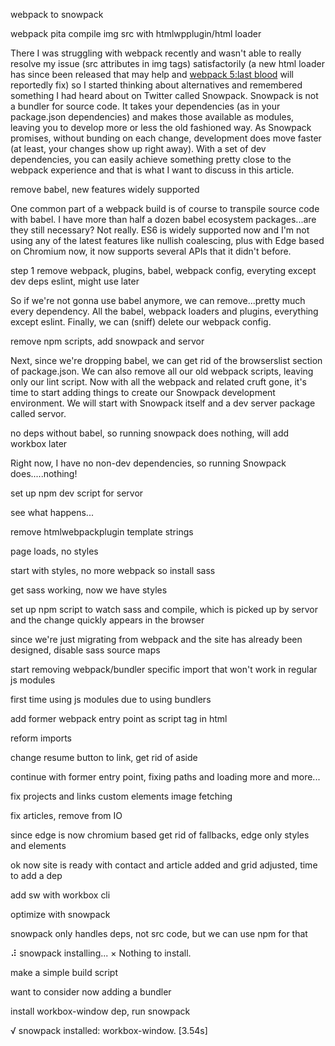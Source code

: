 webpack to snowpack

webpack pita compile img src with htmlwpplugin/html loader

There I was struggling with webpack recently and wasn't able to really resolve my issue (src attributes in img tags) satisfactorily (a new html loader has since been released that may help and [webpack 5:last blood](https://github.com/webpack-contrib/html-loader/issues/195) will reportedly fix) so I started thinking about alternatives and remembered something I had heard about on Twitter called Snowpack.  Snowpack is not a bundler for source code.  It takes your dependencies (as in your package.json dependencies) and makes those available as modules, leaving you to develop more or less the old fashioned way.  As Snowpack promises, without bunding on each change, development does move faster (at least, your changes show up right away).  With a set of dev dependencies, you can easily achieve something pretty close to the webpack experience and that is what I want to discuss in this article.


remove babel, new features widely supported

One common part of a webpack build is of course to transpile source code with babel.  I have more than half a dozen babel ecosystem packages...are they still necessary?  Not really.  ES6 is widely supported now and I'm not using any of the latest features like nullish coalescing, plus with Edge based on Chromium now, it now supports several APIs that it didn't before.  


step 1 remove webpack, plugins, babel, webpack config, everyting except dev deps eslint, might use later

So if we're not gonna use babel anymore, we can remove...pretty much every dependency.  All the babel, webpack loaders and plugins, everything except eslint.  Finally, we can (sniff) delete our webpack config.

remove npm scripts, add snowpack and servor

Next, since we're dropping babel, we can get rid of the browserslist section of package.json.  We can also remove all our old webpack scripts, leaving only our lint script.  Now with all the webpack and related cruft gone, it's time to start adding things to create our Snowpack development environment.  We will start with Snowpack itself and a dev server package called servor.

no deps without babel, so running snowpack does nothing, will add workbox later

Right now, I have no non-dev dependencies, so running Snowpack does.....nothing!  

set up npm dev script for servor

see what happens...

remove htmlwebpackplugin template strings

page loads, no styles

start with styles, no more webpack so install sass

get sass working, now we have styles

set up npm script to watch sass and compile, which is picked up by servor and the change quickly appears in the browser

since we're just migrating from webpack and the site has already been designed, disable sass source maps

start removing webpack/bundler specific import that won't work in regular js modules

first time using js modules due to using bundlers

add former webpack entry point as script tag in html

reform imports

change resume button to link, get rid of aside

continue with former entry point, fixing paths and loading more and more...

fix projects and links custom elements image fetching

fix articles, remove from IO

since edge is now chromium based get rid of fallbacks, edge only styles and elements

ok now site is ready with contact and article added and grid adjusted, time to add a dep

add sw with workbox cli

optimize with snowpack

snowpack only handles deps, not src code, but we can use npm for that

⠼ snowpack installing... 
× Nothing to install.

make a simple build script

want to consider now adding a bundler

install workbox-window dep, run snowpack

√ snowpack installed: workbox-window. [3.54s]


